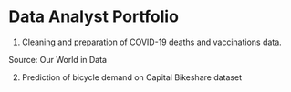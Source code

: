 # Data Analyst Portfolio

1. Cleaning and preparation of COVID-19 deaths and vaccinations data. 

  Source: Our World in Data
  
2. Prediction of bicycle demand on Capital Bikeshare dataset
